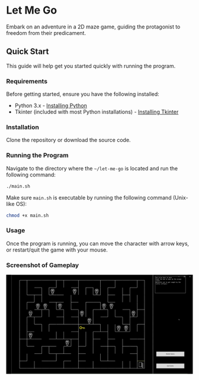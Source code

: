 # Let Me Go
Embark on an adventure in a 2D maze game, guiding the protagonist to freedom from their predicament.

## Quick Start
This guide will help get you started quickly with running the program.

### Requirements
Before getting started, ensure you have the following installed:
- Python 3.x - [Installing Python](https://www.python.org/downloads/)
- Tkinter (included with most Python installations) - [Installing Tkinter](https://tkdocs.com/tutorial/install.html)

### Installation
Clone the repository or download the source code.

### Running the Program
Navigate to the directory where the `~/let-me-go` is located and run the following command:
```bash
./main.sh
```
Make sure `main.sh` is executable by running the following command (Unix-like OS):
```bash
chmod +x main.sh
```

### Usage
Once the program is running, you can move the character with arrow keys, or restart/quit the game with your mouse.

### Screenshot of Gameplay
![Gameplay of Let Me Go](assets/images/let-me-go-gameplay.png)